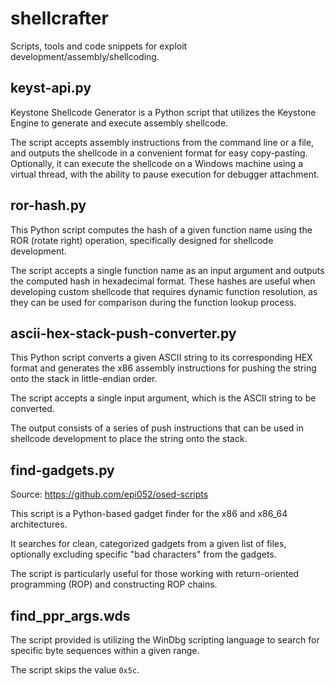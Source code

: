 # shellcrafter
Scripts, tools and code snippets for exploit development/assembly/shellcoding.

## keyst-api.py

Keystone Shellcode Generator is a Python script that utilizes the Keystone Engine to generate and execute assembly shellcode. 

The script accepts assembly instructions from the command line or a file, and outputs the shellcode in a convenient format for easy copy-pasting. 
Optionally, it can execute the shellcode on a Windows machine using a virtual thread, with the ability to pause execution for debugger attachment.

## ror-hash.py

This Python script computes the hash of a given function name using the ROR (rotate right) operation, specifically designed for shellcode development. 

The script accepts a single function name as an input argument and outputs the computed hash in hexadecimal format. 
These hashes are useful when developing custom shellcode that requires dynamic function resolution, as they can be used for comparison during the function lookup process.

## ascii-hex-stack-push-converter.py

This Python script converts a given ASCII string to its corresponding HEX format and generates the x86 assembly instructions for pushing the string onto the stack in little-endian order. 

The script accepts a single input argument, which is the ASCII string to be converted. 

The output consists of a series of push instructions that can be used in shellcode development to place the string onto the stack.

## find-gadgets.py

Source: https://github.com/epi052/osed-scripts

This script is a Python-based gadget finder for the x86 and x86_64 architectures. 

It searches for clean, categorized gadgets from a given list of files, optionally excluding specific "bad characters" from the gadgets. 

The script is particularly useful for those working with return-oriented programming (ROP) and constructing ROP chains.

## find_ppr_args.wds

The script provided is utilizing the WinDbg scripting language to search for specific byte sequences within a given range.

The script skips the value `0x5c`.

